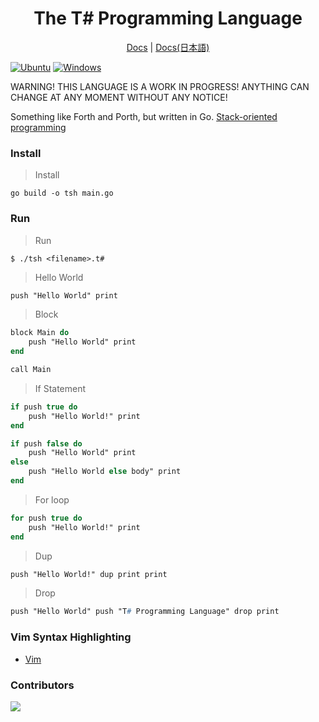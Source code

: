 <div align="center">
    <h1> The T# Programming Language</h1>
    <a href="https://github.com/Tsharp-lang/Tsharp/blob/main/DOC/docs.md">Docs</a>
    |
    <a href="https://github.com/Tsharp-lang/Tsharp/blob/main/DOC/ドキュメント.md">Docs(日本語)</a>
</div>

[![Ubuntu](https://github.com/Tsharp-lang/Tsharp/actions/workflows/tsharp-ci-ubuntu.yml/badge.svg)](https://github.com/Tsharp-lang/Tsharp/actions/workflows/tsharp-ci-ubuntu.yml)
[![Windows](https://github.com/Tsharp-lang/Tsharp/actions/workflows/tsharp-ci-windows.yml/badge.svg)](https://github.com/Tsharp-lang/Tsharp/actions/workflows/tsharp-ci-windows.yml)

WARNING! THIS LANGUAGE IS A WORK IN PROGRESS! ANYTHING CAN CHANGE AT ANY MOMENT WITHOUT ANY NOTICE!

Something like Forth and Porth, but written in Go.
<a href="https://en.wikipedia.org/wiki/Stack-oriented_programming">Stack-oriented programming</a>

### Install

> Install
```
go build -o tsh main.go
```

### Run

> Run
```
$ ./tsh <filename>.t#
```

> Hello World
```pascal
push "Hello World" print
```

> Block
```pascal
block Main do
    push "Hello World" print
end

call Main
```

> If Statement
```pascal
if push true do
    push "Hello World!" print
end
```

```pascal
if push false do
    push "Hello World" print
else
    push "Hello World else body" print
end
```

> For loop
```pascal
for push true do
    push "Hello World!" print
end
```

> Dup
```pascal
push "Hello World!" dup print print
```

> Drop
```pascal
push "Hello World" push "T# Programming Language" drop print
```


### Vim Syntax Highlighting
- <a href="https://github.com/ibukiyoshidaa/Tsharp/blob/main/editor/tsharp.vim">Vim</a>


### Contributors

<a href="https://github.com/ibukiyoshidaa/Tsharp/graphs/contributors">
  <img src="https://contrib.rocks/image?repo=ibukiyoshidaa/Tsharp" />
</a>
